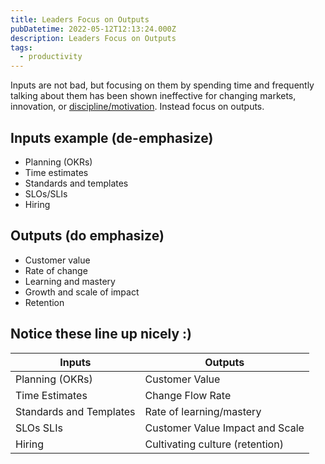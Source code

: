 ```yaml
---
title: Leaders Focus on Outputs
pubDatetime: 2022-05-12T12:13:24.000Z
description: Leaders Focus on Outputs
tags:
  - productivity
---
```


Inputs are not bad, but focusing on them by spending time and frequently talking about them has been
shown ineffective for changing markets, innovation, or
[discipline/motivation](05-10-motivation-vs-discipline). Instead focus on outputs.

## Inputs example (de-emphasize)

- Planning (OKRs)
- Time estimates
- Standards and templates
- SLOs/SLIs
- Hiring

## Outputs (do emphasize)

- Customer value
- Rate of change
- Learning and mastery
- Growth and scale of impact
- Retention

## Notice these line up nicely :)

| Inputs                  | Outputs                         |
| ----------------------- | ------------------------------- |
| Planning (OKRs)         | Customer Value                  |
| Time Estimates          | Change Flow Rate                |
| Standards and Templates | Rate of learning/mastery        |
| SLOs SLIs               | Customer Value Impact and Scale |
| Hiring                  | Cultivating culture (retention) |
